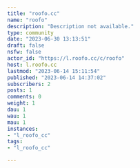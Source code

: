 ```yaml
---
title: "roofo.cc" 
name: "roofo"
description: "Description not available."
type: community
date: "2023-06-30 13:13:51"
draft: false
nsfw: false
actor_id: "https://l.roofo.cc/c/roofo"
host: l.roofo.cc
lastmod: "2023-06-14 15:11:54"
published: "2023-06-14 14:37:02"
subscribers: 2
posts: 1
comments: 0
weight: 1
dau: 1
wau: 1
mau: 1
instances:
- "l_roofo_cc"
tags: 
- "l_roofo_cc"

---
```

